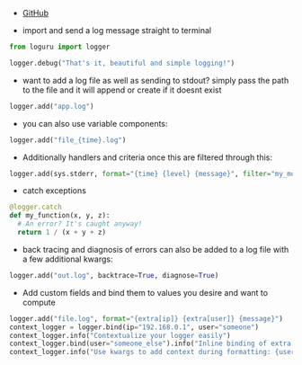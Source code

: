 

- [GitHub](https://github.com/Delgan/loguru)

- import and send a log message straight to terminal

```python
from loguru import logger

logger.debug("That's it, beautiful and simple logging!")

```

- want to add a log file as well as sending to stdout? simply pass the path to the file and it will append or create if it doesnt exist

```python
logger.add("app.log")
```

- you can also use variable components:

```python
logger.add("file_{time}.log")
```

- Additionally handlers and criteria once this are filtered through this:

```python
logger.add(sys.stderr, format="{time} {level} {message}", filter="my_module", level="INFO")
```

- catch exceptions

```python
@logger.catch
def my_function(x, y, z):
  # An error? It's caught anyway!
  return 1 / (x + y + z)
```

- back tracing and diagnosis of errors can also be added to a log file with a few additional kwargs:

```python
logger.add("out.log", backtrace=True, diagnose=True)
```

- Add custom fields and bind them to values you desire and want to compute

```python
logger.add("file.log", format="{extra[ip]} {extra[user]} {message}")
context_logger = logger.bind(ip="192.168.0.1", user="someone")
context_logger.info("Contextualize your logger easily")
context_logger.bind(user="someone_else").info("Inline binding of extra attribute")
context_logger.info("Use kwargs to add context during formatting: {user}", user="anybody")

```
